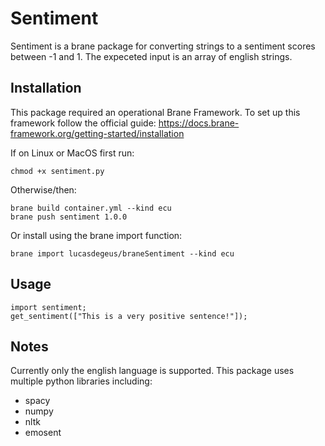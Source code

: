 # Sentiment

Sentiment is a brane package for converting strings to a sentiment scores between -1 and 1. The expeceted input is an array of english strings.

## Installation

This package required an operational Brane Framework.
To set up this framework follow the official guide: https://docs.brane-framework.org/getting-started/installation

If on Linux or MacOS first run:

``` chmod +x sentiment.py ```

Otherwise/then:

```console
brane build container.yml --kind ecu
brane push sentiment 1.0.0
```

Or install using the brane import function: 
```
brane import lucasdegeus/braneSentiment --kind ecu
```

## Usage

```brane
import sentiment;
get_sentiment(["This is a very positive sentence!"]);
```

## Notes
Currently only the english language is supported. This package uses multiple python libraries including:
- spacy
- numpy
- nltk
- emosent
